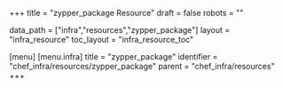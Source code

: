 +++
title = "zypper_package Resource"
draft = false
robots = ""

data_path = ["infra","resources","zypper_package"]
layout = "infra_resource"
toc_layout = "infra_resource_toc"

[menu]
  [menu.infra]
    title = "zypper_package"
    identifier = "chef_infra/resources/zypper_package"
    parent = "chef_infra/resources"
+++

<!-- The contents of this page are automatically generated from the zypper_package.yaml file in the data/infra/resources directory. -->
<!-- To suggest a change, edit the https://github.com/chef/chef/blob/main/lib/chef/resource/zypper_package.rb file and submit a pull request to the https://github.com/chef/chef repository. -->
<!-- markdownlint-disable-file -->
